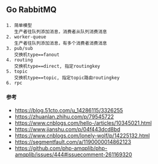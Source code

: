 ## Go RabbitMQ

#### 

```
1. 简单模型
   生产者往队列添加消息，消费者从队列消费消息
2. worker-queue
   生产者往队列添加消息，有多个消费者消费消息
3. pub/sub
   交换机type==fanout
4. routing
   交换机type==direct, 指定routingkey
5. topic
   交换机type==topic, 指定topic路由routingkey
6. rpc

```

#### 参考

- https://blog.51cto.com/u_14286115/3326255
- https://zhuanlan.zhihu.com/p/79545722
- https://www.cnblogs.com/hello-/articles/10345021.html
- https://www.jianshu.com/p/04f443dcd8bd
- https://www.cnblogs.com/lonely-wolf/p/14225132.html
- https://segmentfault.com/a/1190000014862123
- https://github.com/php-amqplib/php-amqplib/issues/444#issuecomment-261169320